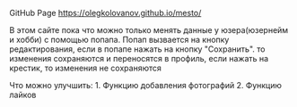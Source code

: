 GitHub Page  https://olegkolovanov.github.io/mesto/

В этом сайте пока что можно только менять данные у юзера(юзернейм и хобби) с помощью попапа. Попап вызвается на кнопку редактирования, если в попапе нажать на кнопку "Сохранить". то изменения сохраняются и переносятся в профиль, если нажать на крестик, то изменения не сохраняются

Что можно улучшить: 1. Функцию добавления фотографий
                    2. Функцию лайков